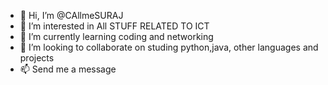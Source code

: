 - 👋 Hi, I’m @CAllmeSURAJ
- 👀 I’m interested in All STUFF RELATED TO ICT
- 🌱 I’m currently learning coding and networking
- 💞️ I’m looking to collaborate on studing python,java, other languages and projects
- 📫 Send me a message

<!---
CAllmeSURAJ/CAllmeSURAJ is a ✨ special ✨ repository because its `README.md` (this file) appears on your GitHub profile.
You can click the Preview link to take a look at your changes.
--->
